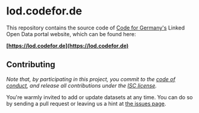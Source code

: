# lod.codefor.de

This repository contains the source code of [Code for Germany's](https://codefor.de) Linked Open Data portal website, which can be found here:

**[https://lod.codefor.de](https://lod.codefor.de)**

## Contributing

_Note that, by participating in this project, you commit to the [code of conduct](code-of-conduct.md), and release all contributions under the [ISC license](https://opensource.org/licenses/ISC)._

You're warmly invited to add or update datasets at any time. You can do so by sending a pull request or leaving us a hint at [the issues page](https://github.com/juliuste/lod.codefor.de/issues).
